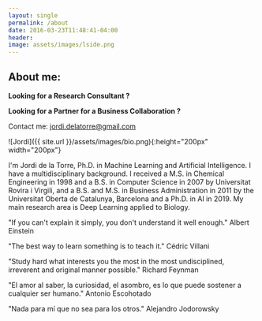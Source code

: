 ```yaml
---
layout: single
permalink: /about
date: 2016-03-23T11:48:41-04:00
header:
image: assets/images/lside.png
---
```


## About me:

**Looking for a Research Consultant ?**

**Looking for a Partner for a Business Collaboration ?** 

Contact me: [jordi.delatorre@gmail.com](mailto:jordi.delatorre@gmail.com)

![Jordi]({{ site.url }}/assets/images/bio.png){:height="200px" width="200px"}

I'm Jordi de la Torre, Ph.D. in Machine Learning and Artificial Intelligence. I have a multidisciplinary background. I received a M.S. in Chemical Engineering in 1998 and a B.S. in Computer Science in 2007 by Universitat Rovira i Virgili, and a B.S. and M.S. in Business Administration in 2011 by the Universitat Oberta de Catalunya, Barcelona and a Ph.D. in AI in 2019. My main research area is Deep Learning applied to Biology.

"If you can't explain it simply, you don't understand it well enough."
Albert Einstein

"The best way to learn something is to teach it."
Cédric Villani

"Study hard what interests you the most in the most undisciplined, irreverent and original manner possible."
Richard Feynman

"El amor al saber, la curiosidad, el asombro, es lo que puede sostener a cualquier ser humano."
Antonio Escohotado 
	
"Nada para mí que no sea para los otros."
Alejandro Jodorowsky


